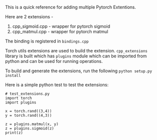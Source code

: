 This is a quick reference for adding multiple Pytorch Extentions.

Here are 2 extensions -
1. cpp_sigmoid.cpp - wrapper for pytorch sigmoid
2. cpp_matmul.cpp - wrapper for pytorch matmul

The binding is registered in `bindings.cpp` 

Torch utils extensions are used to build the extension. `cpp_extensions` library is built
which has `plugins` module which can be imported from python and can be used for running operations.

To build and generate the extensions, run the following
`python setup.py install`

Here is a simple python test to test the extensions:
```
# test_extensions.py
import torch
import plugins

x = torch.rand((3,4))
y = torch.rand((4,3))

z = plugins.matmul(x, y)
z = plugins.sigmoid(z)
print(z)
```

